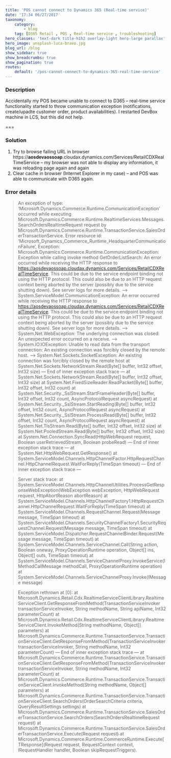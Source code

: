 ```yaml
---
title: 'POS cannot connect to Dynamics 365 (Real-time service)'
date: '17:34 06/27/2017'
taxonomy:
    category:
        - blog
    tag: [D365 Retail , POS , Real-time service , troubleshooting]
hero_classes: 'text-dark title-h1h2 overlay-light hero-large parallax'
hero_image: unsplash-luca-bravo.jpg
blog_url: /blog
show_sidebar: true
show_breadcrumbs: true
show_pagination: true
routes: 
    default: '/pos-cannot-connect-to-dynamics-365-real-time-service'
---
```


### Description

Accidentally my POS became unable to connect to D365 – real-time service functionality started to throw communication exception (notifications, create/upadte customer order, product availabilities).
I restarted DevBox machine in LCS, but this did not help.

===

### Solution

1. Try to browse failing URL in browser https://**aosdevaossoap**.cloudax.dynamics.com/Services/RetailCDXRealTimeService – my browser was not able to display any information, it was reloading page again and again
2. Clear cache in browser (Internet Explorer in my case) – and POS was able to communicate with D365 again.

### Error details
> An exception of type: ‘Microsoft.Dynamics.Commerce.Runtime.CommunicationException’
occurred while executing Microsoft.Dynamics.Commerce.Runtime.RealtimeServices.Messages.SearchOrdersRealtimeRequest request
by Microsoft.Dynamics.Commerce.Runtime.TransactionService.SalesOrderTransactionService.
Error resource id: ‘Microsoft_Dynamics_Commerce_Runtime_HeadquarterCommunicationFailure’,
Exception: Microsoft.Dynamics.Commerce.Runtime.CommunicationException: Exception while calling invoke method GetOrderListSearch:
An error occurred while receiving the HTTP response to https://aosdevaossoap.cloudax.dynamics.com/Services/RetailCDXRealTimeService.
This could be due to the service endpoint binding not using the HTTP protocol. This could also be due to an HTTP request context being aborted by the server
(possibly due to the service shutting down). See server logs for more details. —> System.ServiceModel.CommunicationException: An error occurred while receiving the HTTP response
to https://aosdevaossoap.cloudax.dynamics.com/Services/RetailCDXRealTimeService. This could be due to the service endpoint binding not using the HTTP protocol.
This could also be due to an HTTP request context being aborted by the server (possibly due to the service shutting down). See server logs for more details.
—> System.Net.WebException: The underlying connection was closed: An unexpected error occurred on a receive. —>
System.IO.IOException: Unable to read data from the transport connection: An existing connection was forcibly closed by the remote host. —>
System.Net.Sockets.SocketException:
An existing connection was forcibly closed by the remote host
at System.Net.Sockets.NetworkStream.Read(Byte[] buffer, Int32 offset, Int32 size)
— End of inner exception stack trace —
at System.Net.Sockets.NetworkStream.Read(Byte[] buffer, Int32 offset, Int32 size)
at System.Net.FixedSizeReader.ReadPacket(Byte[] buffer, Int32 offset, Int32 count)
at System.Net.Security._SslStream.StartFrameHeader(Byte[] buffer, Int32 offset, Int32 count, AsyncProtocolRequest asyncRequest)
at System.Net.Security._SslStream.StartReading(Byte[] buffer, Int32 offset, Int32 count, AsyncProtocolRequest asyncRequest)
at System.Net.Security._SslStream.ProcessRead(Byte[] buffer, Int32 offset, Int32 count, AsyncProtocolRequest asyncRequest)
at System.Net.TlsStream.Read(Byte[] buffer, Int32 offset, Int32 size)
at System.Net.PooledStream.Read(Byte[] buffer, Int32 offset, Int32 size)
at System.Net.Connection.SyncRead(HttpWebRequest request, Boolean userRetrievedStream, Boolean probeRead)
— End of inner exception stack trace —
at System.Net.HttpWebRequest.GetResponse()
at System.ServiceModel.Channels.HttpChannelFactor.HttpRequestChannel.HttpChannelRequest.WaitForReply(TimeSpan timeout)
— End of inner exception stack trace —

> Server stack trace:
at System.ServiceModel.Channels.HttpChannelUtilities.ProcessGetResponseWebException(WebException webException, HttpWebRequest request, HttpAbortReason abortReason)
at System.ServiceModel.Channels.HttpChannelFactory1.HttpRequestChannel.HttpChannelRequest.WaitForReply(TimeSpan timeout)
at System.ServiceModel.Channels.RequestChannel.Request(Message message, TimeSpan timeout)
at System.ServiceModel.Channels.SecurityChannelFactory1.SecurityRequestChannel.Request(Message message, TimeSpan timeout)
at System.ServiceModel.Dispatcher.RequestChannelBinder.Request(Message message, TimeSpan timeout)
at System.ServiceModel.Channels.ServiceChannel.Call(String action, Boolean oneway, ProxyOperationRuntime operation, Object[] ins, Object[] outs, TimeSpan timeout)
at System.ServiceModel.Channels.ServiceChannelProxy.InvokeService(IMethodCallMessage methodCall, ProxyOperationRuntime operation)
at System.ServiceModel.Channels.ServiceChannelProxy.Invoke(IMessage message)

> Exception rethrown at [0]:
at Microsoft.Dynamics.Retail.Cdx.RealtimeServiceClientLibrary.RealtimeServiceClient.GetResponseFromMethod(TransactionServiceInvoker transactionServiceInvoker, String methodName, String apiName, Int32 parameterCount)
at Microsoft.Dynamics.Retail.Cdx.RealtimeServiceClientLibrary.RealtimeServiceClient.InvokeMethod(String methodName, Object[] parameters)
at Microsoft.Dynamics.Commerce.Runtime.TransactionService.TransactionServiceClient.GetResponseFromMethod(TransactionServiceInvoker transactionServiceInvoker, String methodName, Int32 parameterCount)
— End of inner exception stack trace —
at Microsoft.Dynamics.Commerce.Runtime.TransactionService.TransactionServiceClient.GetResponseFromMethod(TransactionServiceInvoker transactionServiceInvoker, String methodName, Int32 parameterCount)
at Microsoft.Dynamics.Commerce.Runtime.TransactionService.TransactionServiceClient.InvokeMethod(String methodName, Object[] parameters)
at Microsoft.Dynamics.Commerce.Runtime.TransactionService.TransactionServiceClient.SearchOrders(OrderSearchCriteria criteria, QueryResultSettings settings)
at Microsoft.Dynamics.Commerce.Runtime.TransactionService.SalesOrderTransactionService.SearchOrders(SearchOrdersRealtimeRequest request)
at Microsoft.Dynamics.Commerce.Runtime.TransactionService.SalesOrderTransactionService.Execute(Request request)
at Microsoft.Dynamics.Commerce.Runtime.CommerceRuntime.Execute[TResponse](Request request, RequestContext context, IRequestHandler handler, Boolean skipRequestTriggers).
